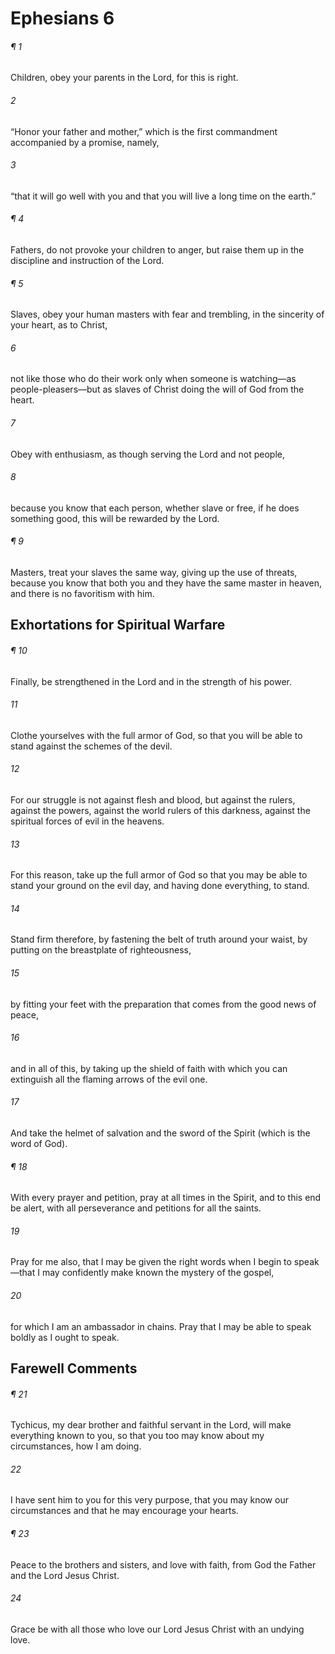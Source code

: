 # Ephesians 6
###### ¶ 1
Children, obey your parents in the Lord, for this is right.
###### 2
“Honor your father and mother,” which is the first commandment accompanied by a promise, namely,
###### 3
“that it will go well with you and that you will live a long time on the earth.”
###### ¶ 4
Fathers, do not provoke your children to anger, but raise them up in the discipline and instruction of the Lord.
###### ¶ 5
Slaves, obey your human masters with fear and trembling, in the sincerity of your heart, as to Christ,
###### 6
not like those who do their work only when someone is watching—as people-pleasers—but as slaves of Christ doing the will of God from the heart.
###### 7
Obey with enthusiasm, as though serving the Lord and not people,
###### 8
because you know that each person, whether slave or free, if he does something good, this will be rewarded by the Lord.
###### ¶ 9
Masters, treat your slaves the same way, giving up the use of threats, because you know that both you and they have the same master in heaven, and there is no favoritism with him.
## Exhortations for Spiritual Warfare
###### ¶ 10
Finally, be strengthened in the Lord and in the strength of his power.
###### 11
Clothe yourselves with the full armor of God, so that you will be able to stand against the schemes of the devil.
###### 12
For our struggle is not against flesh and blood, but against the rulers, against the powers, against the world rulers of this darkness, against the spiritual forces of evil in the heavens.
###### 13
For this reason, take up the full armor of God so that you may be able to stand your ground on the evil day, and having done everything, to stand.
###### 14
Stand firm therefore, by fastening the belt of truth around your waist, by putting on the breastplate of righteousness,
###### 15
by fitting your feet with the preparation that comes from the good news of peace,
###### 16
and in all of this, by taking up the shield of faith with which you can extinguish all the flaming arrows of the evil one.
###### 17
And take the helmet of salvation and the sword of the Spirit (which is the word of God).
###### ¶ 18
With every prayer and petition, pray at all times in the Spirit, and to this end be alert, with all perseverance and petitions for all the saints.
###### 19
Pray for me also, that I may be given the right words when I begin to speak—that I may confidently make known the mystery of the gospel,
###### 20
for which I am an ambassador in chains. Pray that I may be able to speak boldly as I ought to speak.
## Farewell Comments
###### ¶ 21
Tychicus, my dear brother and faithful servant in the Lord, will make everything known to you, so that you too may know about my circumstances, how I am doing.
###### 22
I have sent him to you for this very purpose, that you may know our circumstances and that he may encourage your hearts.
###### ¶ 23
Peace to the brothers and sisters, and love with faith, from God the Father and the Lord Jesus Christ.
###### 24
Grace be with all those who love our Lord Jesus Christ with an undying love.
